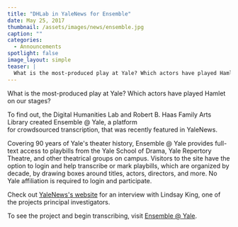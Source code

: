 ```yaml
---
title: "DHLab in YaleNews for Ensemble"
date: May 25, 2017
thumbnail: /assets/images/news/ensemble.jpg
caption: ""
categories: 
  - Announcements
spotlight: false 
image_layout: simple
teaser: |
  What is the most-produced play at Yale? Which actors have played Hamlet on our stages? To find out, the Digital Humanities Lab and Robert B. Haas Family Arts Library created Ensemble @ Yale, a...
---
```


What is the most-produced play at Yale? Which actors have played Hamlet on our stages?

To find out, the Digital Humanities Lab and Robert B. Haas Family Arts Library created Ensemble @ Yale, a platform for crowdsourced transcription, that was recently featured in YaleNews.

Covering 90 years of Yale's theater history, Ensemble @ Yale provides full-text access to playbills from the Yale School of Drama, Yale Repertory Theatre, and other theatrical groups on campus. Visitors to the site have the option to login and help transcribe or mark playbills, which are organized by decade, by drawing boxes around titles, actors, directors, and more. No Yale affiliation is required to login and participate.
    
Check out [YaleNews's website](http://news.yale.edu/2017/05/24/crowd-sourced-project-build-yale-theater-history-database) for an interview with Lindsay King, one of the projects principal investigators.
   
To see the project and begin transcribing, visit [Ensemble @ Yale](http://news.yale.edu/2017/05/24/crowd-sourced-project-build-yale-theater-history-database).